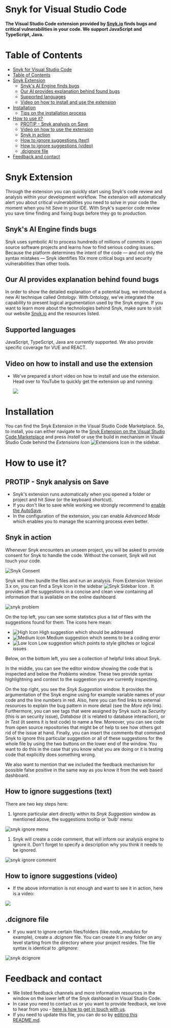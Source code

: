 # Snyk for Visual Studio Code

**The Visual Studio Code extension provided by <a href="https://snyk.io/">Snyk.io</a> finds bugs and critical vulnerabilities in your code. We support JavaScript and TypeScript, Java.**

# Table of Contents

- [Snyk for Visual Studio Code](#snyk-for-visual-studio-code)
- [Table of Contents](#table-of-contents)
- [Snyk Extension](#snyk-extension)
  - [Snyk's AI Engine finds bugs](#Snyk-ai-engine-finds-bugs)
  - [Our AI provides explanation behind found bugs](#our-ai-provides-explanation-behind-found-bugs)
  - [Supported languages](#supported-languages)
  - [Video on how to install and use the extension](#video-on-how-to-install-and-use-the-extension)
- [Installation](#installation)
  - [Tips on the installation process](#tips-on-the-installation-process)
- [How to use it?](#how-to-use-it)
  - [PROTIP - Snyk analysis on Save](#protip---snyk-analysis-on-save)
  - [Video on how to use the extension](#video-on-how-to-use-the-extension)
  - [Snyk in action](#snyk-in-action)
  - [How to ignore suggestions (text)](#how-to-ignore-suggestions-text)
  - [How to ignore suggestions (video)](#how-to-ignore-suggestions-video)
  - [.dcignore file](#dcignore-file)
- [Feedback and contact](#feedback-and-contact)

# Snyk Extension

Through the extension you can quickly start using Snyk's code review and analysis within your development workflow. The extension will automatically alert you about critical vulnerabilities you need to solve in your code the moment when you hit _Save_ in your IDE. With Snyk's superior code review you save time finding and fixing bugs before they go to production.

## Snyk's AI Engine finds bugs

Snyk uses symbolic AI to process hundreds of millions of commits in open source software projects and learns how to find serious coding issues. Because the platform determines the intent of the code — and not only the syntax mistakes — Snyk identifies 10x more critical bugs and security vulnerabilities than other tools.

## Our AI provides explanation behind found bugs

In order to show the detailed explanation of a potential bug, we introduced a new AI technique called _Ontology_. With Ontology, we’ve integrated the capability to present logical argumentation used by the Snyk engine. If you want to learn more about the technologies behind Snyk, make sure to visit our website [Snyk.io](https://snyk.io) and the resources listed.

## Supported languages

JavaScript, TypeScript, Java are currently supported. We also provide specific coverage for VUE and REACT.

## Video on how to install and use the extension

- We've prepared a short video on how to install and use the extension. Head over to YouTube to quickly get the extension up and running:

  <a href="https://youtu.be/3J5cVuEJ8WE?utm_source=vscode-extension-readme" target="_blank">![](images/readme/install-and-use-vs-code-extension.png)</a>

# Installation

You can find the Snyk Extension in the Visual Studio Code Marketplace. So, to install, you can either navigate to the [Snyk Extension on the Visual Studio Code Marketplace](https://marketplace.visualstudio.com/items?itemName=Snyk.snyk) and press _Install_ or use the build in mechanism in Visual Studio Code behind the _Extensions Icon_ ![Extensions Icon](images/readme/extension_icon.png) in the sidebar.

# How to use it?

## PROTIP - Snyk analysis on Save

- Snyk's extension runs automatically when you opened a folder or project and hit _Save_ (or the keyboard shortcut).
- If you don't like to save while working we strongly recommend to [enable the AutoSave](https://code.visualstudio.com/docs/editor/codebasics#_save-auto-save).
- In the configuration of the extension, you can enable _Advanced Mode_ which enables you to manage the scanning process even better.

## Snyk in action

Whenever Snyk encounters an unseen project, you will be asked to provide consent for Snyk to handle the code. Without the consent, Snyk will not touch your code.

![Snyk Consent](images/readme/consent.png)

Snyk will then bundle the files and run an analysis. From Extension Version 3.x on, you can find a Snyk Icon in the sidebar  ![Snyk Sidebar Icon](images/readme/snyk_extension_icon-mini.png) . It provides all the suggestions in a concise and clean view containing all information that is available on the online dashboard.

![snyk problem](images/readme/problem-new.png)

On the top left, you can see some statistics plus a list of files with the suggestions found for them. The icons here mean:
- ![High Icon](images/readme/icon-high.png) High suggestion which should be addressed
- ![Medium Icon](images/readme/icon-medium.png) Medium suggestion which seems to be a coding error
- ![Low Icon](images/readme/icon-low.png) Low suggestion which points to style glitches or logical issues

Below, on the bottom left, you see a collection of helpful links about Snyk.

In the middle, you can see the editor window showing the code that is inspected and below the _Problems_ window. These two provide syntax highlightning and context to the suggestion you are currently inspecting.

On the top right, you see the _Snyk Suggestion_ window. It provides the argumentation of the Snyk engine using for example variable names of your code and the line numbers in red. Also, here you can find links to external resources to explain the bug pattern in more detail (see the _More info_ link). Furthermore, you can see tags that were assigned by Snyk such as _Security_ (this is an security issue), _Database_ (it is related to database interaction), or _In Test_ (it seems it is test code) to name a few. Moreover, you can see code from open source repositories that might be of help to see how others got rid of the issue at hand. Finally, you can insert the comments that command Snyk to ignore this particular suggestion or all of these suggestions for the whole file by using the two buttons on the lower end of the window. You want to do this in the case that you know what you are doing or it is testing code that explicitly does something wrong.

We also want to mention that we included the feedback mechanism for possible false positive in the same way as you know it from the web based dashboard.

## How to ignore suggestions (text)

There are two key steps here:

   1. Ignore particular alert directly within its _Snyk Suggestion_ window as mentioned above, the suggestions tooltip or 'bulb' menu:

   ![snyk ignore menu](images/readme/ignore_menu.png)

   1. Snyk will create a code comment, that will inform our analysis engine to ignore it. Don't forget to specify a description why you think it needs to be ignored.

   ![snyk ignore comment](images/readme/ignore_comment.png)

## How to ignore suggestions (video)

- If the above information is not enough and want to see it in action, here is a video:

<a href="https://www.youtube.com/watch?v=sjDuDqUy7pw&utm_source=vscode-extension-readme" target="_blank">![](images/readme/how-to-toggle-suggestions.png)</a>

## .dcignore file

- If you want to ignore certain files/folders (like *node_modules* for example), create a _.dcignore_ file. You can create it in any folder on any level starting from the directory where your project resides. The file syntax is identical to _.gitignore_:

![snyk dcignore](images/readme/ignore_file.png)

# Feedback and contact

- We listed feedback channels and more information resources in the window on the lower left of the Snyk dashboard in Visual Studio Code.
- In case you need to contact us or you want to provide feedback, we love to hear from you - [here is how to get in touch with us](https://snyk.io/contact-us/).
- If you need to update this file, you can do so by [editing this README.md](https://github.com/snyk/vscode-extension/edit/master/README.md).
